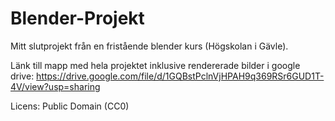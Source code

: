 # Blender-Projekt
Mitt slutprojekt från en fristående blender kurs (Högskolan i Gävle).

Länk till mapp med hela projektet inklusive rendererade bilder i google drive: https://drive.google.com/file/d/1GQBstPclnVjHPAH9q369RSr6GUD1T-4V/view?usp=sharing

Licens: Public Domain (CC0)
